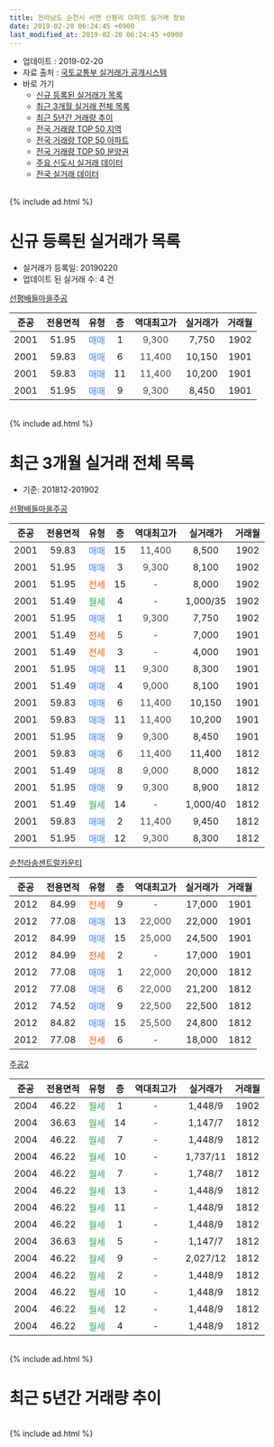 ```yaml
---
title: 전라남도 순천시 서면 선평리 아파트 실거래 정보
date: 2019-02-20 06:24:45 +0900
last_modified_at: 2019-02-20 06:24:45 +0900
---
```


* 업데이트 : 2019-02-20
* 자료 출처 : [국토교통부 실거래가 공개시스템](http://rt.molit.go.kr)
* 바로 가기
    * [신규 등록된 실거래가 목록](#신규-등록된-실거래가-목록)
    * [최근 3개월 실거래 전체 목록](#최근-3개월-실거래-전체-목록)
    * [최근 5년간 거래량 추이](#최근-5년간-거래량-추이)
    * [전국 거래량 TOP 50 지역](https://inasie.github.io/apt-trade-info/최근-3개월-전국에서-가장-거래가-많이-발생한-지역)
    * [전국 거래량 TOP 50 아파트](https://inasie.github.io/apt-trade-info/최근-3개월-전국에서-가장-거래가-많이-발생한-아파트)
    * [전국 거래량 TOP 50 분양권](https://inasie.github.io/apt-trade-info/최근-3개월-전국에서-가장-거래가-많이-발생한-분양권)
    * [주요 신도시 실거래 데이터](https://inasie.github.io/apt-trade-info/주요-신도시)
    * [전국 실거래 데이터](https://inasie.github.io/apt-trade-info/전국)
<br>
{% include ad.html %}
<br>

# 신규 등록된 실거래가 목록
* 실거래가 등록일: 20190220
* 업데이트 된 실거래 수: 4 건


[선평배들마을주공](https://search.naver.com/search.naver?query=%EC%A0%84%EB%9D%BC%EB%82%A8%EB%8F%84+%EC%88%9C%EC%B2%9C%EC%8B%9C+%EC%84%9C%EB%A9%B4+%EC%84%A0%ED%8F%89%EB%A6%AC+%EC%84%A0%ED%8F%89%EB%B0%B0%EB%93%A4%EB%A7%88%EC%9D%84%EC%A3%BC%EA%B3%B5)

|준공|전용면적|유형|층|역대최고가|실거래가|거래월|
|:---:|:---:|:---:|:---:|:---:|:---:|:---:|
|2001|51.95|<span style="color:#4285f3">매매</span>|1|<span style="color:#444444">9,300</span>|7,750|1902|
|2001|59.83|<span style="color:#4285f3">매매</span>|6|<span style="color:#444444">11,400</span>|10,150|1901|
|2001|59.83|<span style="color:#4285f3">매매</span>|11|<span style="color:#444444">11,400</span>|10,200|1901|
|2001|51.95|<span style="color:#4285f3">매매</span>|9|<span style="color:#444444">9,300</span>|8,450|1901|


<br>
{% include ad.html %}
<br>

# 최근 3개월 실거래 전체 목록
* 기준: 201812-201902


[선평배들마을주공](https://search.naver.com/search.naver?query=%EC%A0%84%EB%9D%BC%EB%82%A8%EB%8F%84+%EC%88%9C%EC%B2%9C%EC%8B%9C+%EC%84%9C%EB%A9%B4+%EC%84%A0%ED%8F%89%EB%A6%AC+%EC%84%A0%ED%8F%89%EB%B0%B0%EB%93%A4%EB%A7%88%EC%9D%84%EC%A3%BC%EA%B3%B5)

|준공|전용면적|유형|층|역대최고가|실거래가|거래월|
|:---:|:---:|:---:|:---:|:---:|:---:|:---:|
|2001|59.83|<span style="color:#4285f3">매매</span>|15|<span style="color:#444444">11,400</span>|8,500|1902|
|2001|51.95|<span style="color:#4285f3">매매</span>|3|<span style="color:#444444">9,300</span>|8,100|1902|
|2001|51.95|<span style="color:#ff5a00">전세</span>|15|<span style="color:#444444">-</span>|8,000|1902|
|2001|51.49|<span style="color:#34a853">월세</span>|4|<span style="color:#444444">-</span>|1,000/35|1902|
|2001|51.95|<span style="color:#4285f3">매매</span>|1|<span style="color:#444444">9,300</span>|7,750|1902|
|2001|51.49|<span style="color:#ff5a00">전세</span>|5|<span style="color:#444444">-</span>|7,000|1901|
|2001|51.49|<span style="color:#ff5a00">전세</span>|3|<span style="color:#444444">-</span>|4,000|1901|
|2001|51.95|<span style="color:#4285f3">매매</span>|11|<span style="color:#444444">9,300</span>|8,300|1901|
|2001|51.49|<span style="color:#4285f3">매매</span>|4|<span style="color:#444444">9,000</span>|8,100|1901|
|2001|59.83|<span style="color:#4285f3">매매</span>|6|<span style="color:#444444">11,400</span>|10,150|1901|
|2001|59.83|<span style="color:#4285f3">매매</span>|11|<span style="color:#444444">11,400</span>|10,200|1901|
|2001|51.95|<span style="color:#4285f3">매매</span>|9|<span style="color:#444444">9,300</span>|8,450|1901|
|2001|59.83|<span style="color:#4285f3">매매</span>|6|<span style="color:#444444">11,400</span>|11,400|1812|
|2001|51.49|<span style="color:#4285f3">매매</span>|8|<span style="color:#444444">9,000</span>|8,000|1812|
|2001|51.95|<span style="color:#4285f3">매매</span>|9|<span style="color:#444444">9,300</span>|8,900|1812|
|2001|51.49|<span style="color:#34a853">월세</span>|14|<span style="color:#444444">-</span>|1,000/40|1812|
|2001|59.83|<span style="color:#4285f3">매매</span>|2|<span style="color:#444444">11,400</span>|9,450|1812|
|2001|51.95|<span style="color:#4285f3">매매</span>|12|<span style="color:#444444">9,300</span>|8,300|1812|

[순천라송센트럴카운티](https://search.naver.com/search.naver?query=%EC%A0%84%EB%9D%BC%EB%82%A8%EB%8F%84+%EC%88%9C%EC%B2%9C%EC%8B%9C+%EC%84%9C%EB%A9%B4+%EC%84%A0%ED%8F%89%EB%A6%AC+%EC%88%9C%EC%B2%9C%EB%9D%BC%EC%86%A1%EC%84%BC%ED%8A%B8%EB%9F%B4%EC%B9%B4%EC%9A%B4%ED%8B%B0)

|준공|전용면적|유형|층|역대최고가|실거래가|거래월|
|:---:|:---:|:---:|:---:|:---:|:---:|:---:|
|2012|84.99|<span style="color:#ff5a00">전세</span>|9|<span style="color:#444444">-</span>|17,000|1901|
|2012|77.08|<span style="color:#4285f3">매매</span>|13|<span style="color:#444444">22,000</span>|22,000|1901|
|2012|84.99|<span style="color:#4285f3">매매</span>|15|<span style="color:#444444">25,000</span>|24,500|1901|
|2012|84.99|<span style="color:#ff5a00">전세</span>|2|<span style="color:#444444">-</span>|17,000|1901|
|2012|77.08|<span style="color:#4285f3">매매</span>|1|<span style="color:#444444">22,000</span>|20,000|1812|
|2012|77.08|<span style="color:#4285f3">매매</span>|6|<span style="color:#444444">22,000</span>|21,200|1812|
|2012|74.52|<span style="color:#4285f3">매매</span>|9|<span style="color:#444444">22,500</span>|22,500|1812|
|2012|84.82|<span style="color:#4285f3">매매</span>|15|<span style="color:#444444">25,500</span>|24,800|1812|
|2012|77.08|<span style="color:#ff5a00">전세</span>|6|<span style="color:#444444">-</span>|18,000|1812|

[주공2](https://search.naver.com/search.naver?query=%EC%A0%84%EB%9D%BC%EB%82%A8%EB%8F%84+%EC%88%9C%EC%B2%9C%EC%8B%9C+%EC%84%9C%EB%A9%B4+%EC%84%A0%ED%8F%89%EB%A6%AC+%EC%A3%BC%EA%B3%B52)

|준공|전용면적|유형|층|역대최고가|실거래가|거래월|
|:---:|:---:|:---:|:---:|:---:|:---:|:---:|
|2004|46.22|<span style="color:#34a853">월세</span>|1|<span style="color:#444444">-</span>|1,448/9|1902|
|2004|36.63|<span style="color:#34a853">월세</span>|14|<span style="color:#444444">-</span>|1,147/7|1812|
|2004|46.22|<span style="color:#34a853">월세</span>|7|<span style="color:#444444">-</span>|1,448/9|1812|
|2004|46.22|<span style="color:#34a853">월세</span>|10|<span style="color:#444444">-</span>|1,737/11|1812|
|2004|46.22|<span style="color:#34a853">월세</span>|7|<span style="color:#444444">-</span>|1,748/7|1812|
|2004|46.22|<span style="color:#34a853">월세</span>|13|<span style="color:#444444">-</span>|1,448/9|1812|
|2004|46.22|<span style="color:#34a853">월세</span>|11|<span style="color:#444444">-</span>|1,448/9|1812|
|2004|46.22|<span style="color:#34a853">월세</span>|1|<span style="color:#444444">-</span>|1,448/9|1812|
|2004|36.63|<span style="color:#34a853">월세</span>|5|<span style="color:#444444">-</span>|1,147/7|1812|
|2004|46.22|<span style="color:#34a853">월세</span>|9|<span style="color:#444444">-</span>|2,027/12|1812|
|2004|46.22|<span style="color:#34a853">월세</span>|2|<span style="color:#444444">-</span>|1,448/9|1812|
|2004|46.22|<span style="color:#34a853">월세</span>|10|<span style="color:#444444">-</span>|1,448/9|1812|
|2004|46.22|<span style="color:#34a853">월세</span>|12|<span style="color:#444444">-</span>|1,448/9|1812|
|2004|46.22|<span style="color:#34a853">월세</span>|4|<span style="color:#444444">-</span>|1,448/9|1812|


<br>
{% include ad.html %}
<br>

# 최근 5년간 거래량 추이


<div style="width:100%;">
    <canvas id="deal_progress" height="200"></canvas>
</div>

<script>
new Chart(document.getElementById("deal_progress"), {
    type: 'line',
    data: {
        labels: ['201402','201403','201404','201405','201406','201407','201408','201409','201410','201411','201412','201501','201502','201503','201504','201505','201506','201507','201508','201509','201510','201511','201512','201601','201602','201603','201604','201605','201606','201607','201608','201609','201610','201611','201612','201701','201702','201703','201704','201705','201706','201707','201708','201709','201710','201711','201712','201801','201802','201803','201804','201805','201806','201807','201808','201809','201810','201811','201812','201901','201902'],
        datasets: [{
            label: '매매',
            pointRadius: 1,
            data: [12, 11, 5, 8, 6, 8, 8, 12, 14, 8, 7, 7, 5, 10, 4, 10, 10, 9, 15, 13, 7, 14, 13, 10, 11, 16, 16, 15, 16, 19, 10, 12, 17, 14, 9, 10, 18, 7, 9, 9, 8, 6, 7, 7, 4, 6, 9, 9, 4, 8, 12, 11, 13, 6, 10, 3, 9, 3, 9, 7, 3],
            borderColor: "rgba(255, 201, 14, 1)",
            backgroundColor: "rgba(255, 201, 14, 0.5)",
            fill: false,
            lineTension: 0
        },{
            label: '전월세',
            pointRadius: 1,
            data: [4, 6, 2, 4, 6, 9, 9, 11, 5, 8, 14, 9, 10, 6, 3, 2, 6, 6, 2, 6, 1, 3, 7, 4, 8, 8, 8, 10, 8, 5, 7, 4, 6, 6, 21, 7, 3, 11, 5, 6, 27, 27, 11, 18, 3, 8, 2, 6, 12, 5, 7, 5, 6, 8, 8, 2, 5, 7, 15, 4, 3],
            borderColor: "rgba(0, 141, 185, 1)",
            backgroundColor: "rgba(0, 141, 185, 0.5)",
            fill: false,
            lineTension: 0
        }
        ]
    },
    options: {
        responsive: true,
        title: {
            display: false
        },
        tooltips: {
            mode: 'index',
            intersect: false
        },
        hover: {
            mode: 'nearest',
            intersect: true
        },
        scales: {
            xAxes: [{
                display: true,
                scaleLabel: {
                    display: true,
                    labelString: '년/월'
                }
            }],
            yAxes: [{
                display: true,
                ticks: {
                    suggestedMin: 0,
                },
                scaleLabel: {
                    display: true,
                    labelString: '실거래 수'
                }
            }]
        }
    }
});

</script>


<br>
{% include ad.html %}
<br>

